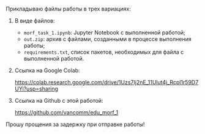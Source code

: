 Прикладываю файлы работы в трех вариациях:

1. В виде файлов: 
   - `morf_task_1.ipynb`: Jupyter Notebook с выполненной работой;
   - `out.zip`: архив c файлами, созданными в процессе выполнения работы;
   - `requirements.txt`, список пакетов, необходимых для файла с выполненной работой.

2. Ссылка на Google Colab:

    https://colab.research.google.com/drive/1Uzs7Ij2nE_11Ulut4j_Rcpl1r59D7UYi?usp=sharing

3. Ссылка на Github с этой работой:

    https://github.com/vancomm/edu_morf_1

Прошу прощения за задержку при отправке работы!